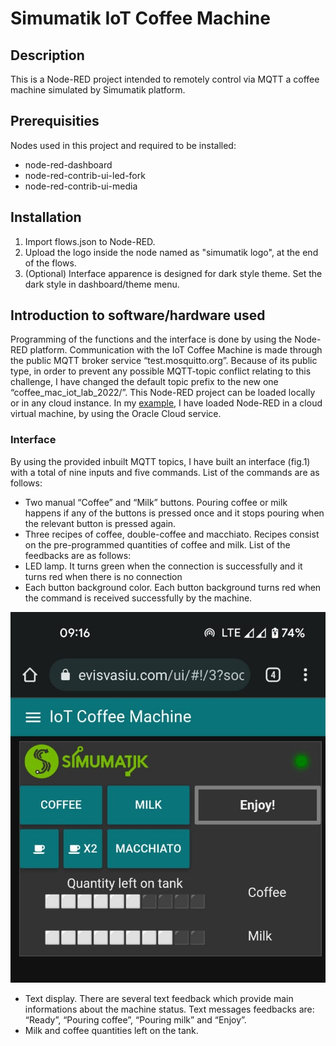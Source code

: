 # Simumatik IoT Coffee Machine

## Description

This is a Node-RED project intended to remotely control via MQTT a coffee machine simulated by Simumatik platform. 

## Prerequisities

Nodes used in this project and required to be installed: 
- node-red-dashboard
- node-red-contrib-ui-led-fork
- node-red-contrib-ui-media

## Installation

1. Import flows.json to Node-RED.
2. Upload the logo inside the node named as "simumatik logo", at the end of the flows. 
3. (Optional) Interface apparence is designed for dark style theme. Set the dark style in dashboard/theme menu. 

## Introduction to software/hardware used

Programming of the functions and the interface is done by using the Node-RED platform. Communication with the IoT Coffee Machine is made through the public MQTT broker service “test.mosquitto.org”. Because of its public type, in order to prevent any possible MQTT-topic conflict relating to this challenge, I have changed the default topic prefix to the new one “coffee_mac_iot_lab_2022/”. 
This Node-RED project can be loaded locally or in any cloud instance. In my [example](https://evisvasiu.com/ui/#!/3?socketid=pUpuodymT3KdQSsNAAIW), I have loaded Node-RED in a cloud virtual machine, by using the Oracle Cloud service.

### Interface

By using the provided inbuilt MQTT topics, I have built an interface (fig.1) with a total of nine inputs and five commands. 
List of the commands are as follows: 
-	Two manual “Coffee” and “Milk” buttons. Pouring coffee or milk happens if any of the buttons is pressed once and it stops pouring when the relevant button is pressed again. 
-	Three recipes of coffee, double-coffee and macchiato.  Recipes consist on the pre-programmed quantities of coffee and milk. 
List of the feedbacks are as follows: 
-	LED lamp. It turns green when the connection is successfully and it turns red when there is no connection
-	Each button background color. Each button background turns red when the command is received successfully by the machine. 

 
![Fig. 1. Cloud interface of the machine](/ui-media/interface.jpeg)

-	Text display. There are several text feedback which provide main informations about the machine status. Text messages feedbacks are: “Ready”, “Pouring coffee”, “Pouring milk” and “Enjoy”.
-	Milk and coffee quantities left on the tank. 



